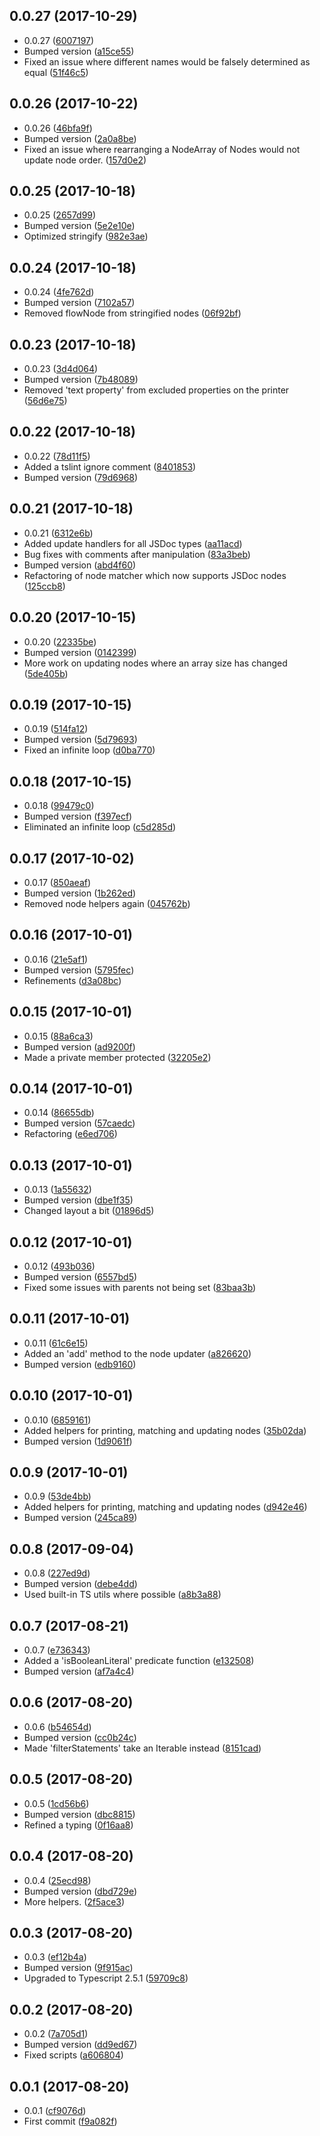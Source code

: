 <a name="0.0.27"></a>
## 0.0.27 (2017-10-29)

* 0.0.27 ([6007197](https://github.com/wessberg/TypescriptASTUtil/commit/6007197))
* Bumped version ([a15ce55](https://github.com/wessberg/TypescriptASTUtil/commit/a15ce55))
* Fixed an issue where different names would be falsely determined as equal ([51f46c5](https://github.com/wessberg/TypescriptASTUtil/commit/51f46c5))



<a name="0.0.26"></a>
## 0.0.26 (2017-10-22)

* 0.0.26 ([46bfa9f](https://github.com/wessberg/TypescriptASTUtil/commit/46bfa9f))
* Bumped version ([2a0a8be](https://github.com/wessberg/TypescriptASTUtil/commit/2a0a8be))
* Fixed an issue where rearranging a NodeArray of Nodes would not update node order. ([157d0e2](https://github.com/wessberg/TypescriptASTUtil/commit/157d0e2))



<a name="0.0.25"></a>
## 0.0.25 (2017-10-18)

* 0.0.25 ([2657d99](https://github.com/wessberg/TypescriptASTUtil/commit/2657d99))
* Bumped version ([5e2e10e](https://github.com/wessberg/TypescriptASTUtil/commit/5e2e10e))
* Optimized stringify ([982e3ae](https://github.com/wessberg/TypescriptASTUtil/commit/982e3ae))



<a name="0.0.24"></a>
## 0.0.24 (2017-10-18)

* 0.0.24 ([4fe762d](https://github.com/wessberg/TypescriptASTUtil/commit/4fe762d))
* Bumped version ([7102a57](https://github.com/wessberg/TypescriptASTUtil/commit/7102a57))
* Removed flowNode from stringified nodes ([06f92bf](https://github.com/wessberg/TypescriptASTUtil/commit/06f92bf))



<a name="0.0.23"></a>
## 0.0.23 (2017-10-18)

* 0.0.23 ([3d4d064](https://github.com/wessberg/TypescriptASTUtil/commit/3d4d064))
* Bumped version ([7b48089](https://github.com/wessberg/TypescriptASTUtil/commit/7b48089))
* Removed 'text property' from excluded properties on the printer ([56d6e75](https://github.com/wessberg/TypescriptASTUtil/commit/56d6e75))



<a name="0.0.22"></a>
## 0.0.22 (2017-10-18)

* 0.0.22 ([78d11f5](https://github.com/wessberg/TypescriptASTUtil/commit/78d11f5))
* Added a tslint ignore comment ([8401853](https://github.com/wessberg/TypescriptASTUtil/commit/8401853))
* Bumped version ([79d6968](https://github.com/wessberg/TypescriptASTUtil/commit/79d6968))



<a name="0.0.21"></a>
## 0.0.21 (2017-10-18)

* 0.0.21 ([6312e6b](https://github.com/wessberg/TypescriptASTUtil/commit/6312e6b))
* Added update handlers for all JSDoc types ([aa11acd](https://github.com/wessberg/TypescriptASTUtil/commit/aa11acd))
* Bug fixes with comments after manipulation ([83a3beb](https://github.com/wessberg/TypescriptASTUtil/commit/83a3beb))
* Bumped version ([abd4f60](https://github.com/wessberg/TypescriptASTUtil/commit/abd4f60))
* Refactoring of node matcher which now supports JSDoc nodes ([125ccb8](https://github.com/wessberg/TypescriptASTUtil/commit/125ccb8))



<a name="0.0.20"></a>
## 0.0.20 (2017-10-15)

* 0.0.20 ([22335be](https://github.com/wessberg/TypescriptASTUtil/commit/22335be))
* Bumped version ([0142399](https://github.com/wessberg/TypescriptASTUtil/commit/0142399))
* More work on updating nodes where an array size has changed ([5de405b](https://github.com/wessberg/TypescriptASTUtil/commit/5de405b))



<a name="0.0.19"></a>
## 0.0.19 (2017-10-15)

* 0.0.19 ([514fa12](https://github.com/wessberg/TypescriptASTUtil/commit/514fa12))
* Bumped version ([5d79693](https://github.com/wessberg/TypescriptASTUtil/commit/5d79693))
* Fixed an infinite loop ([d0ba770](https://github.com/wessberg/TypescriptASTUtil/commit/d0ba770))



<a name="0.0.18"></a>
## 0.0.18 (2017-10-15)

* 0.0.18 ([99479c0](https://github.com/wessberg/TypescriptASTUtil/commit/99479c0))
* Bumped version ([f397ecf](https://github.com/wessberg/TypescriptASTUtil/commit/f397ecf))
* Eliminated an infinite loop ([c5d285d](https://github.com/wessberg/TypescriptASTUtil/commit/c5d285d))



<a name="0.0.17"></a>
## 0.0.17 (2017-10-02)

* 0.0.17 ([850aeaf](https://github.com/wessberg/TypescriptASTUtil/commit/850aeaf))
* Bumped version ([1b262ed](https://github.com/wessberg/TypescriptASTUtil/commit/1b262ed))
* Removed node helpers again ([045762b](https://github.com/wessberg/TypescriptASTUtil/commit/045762b))



<a name="0.0.16"></a>
## 0.0.16 (2017-10-01)

* 0.0.16 ([21e5af1](https://github.com/wessberg/TypescriptASTUtil/commit/21e5af1))
* Bumped version ([5795fec](https://github.com/wessberg/TypescriptASTUtil/commit/5795fec))
* Refinements ([d3a08bc](https://github.com/wessberg/TypescriptASTUtil/commit/d3a08bc))



<a name="0.0.15"></a>
## 0.0.15 (2017-10-01)

* 0.0.15 ([88a6ca3](https://github.com/wessberg/TypescriptASTUtil/commit/88a6ca3))
* Bumped version ([ad9200f](https://github.com/wessberg/TypescriptASTUtil/commit/ad9200f))
* Made a private member protected ([32205e2](https://github.com/wessberg/TypescriptASTUtil/commit/32205e2))



<a name="0.0.14"></a>
## 0.0.14 (2017-10-01)

* 0.0.14 ([86655db](https://github.com/wessberg/TypescriptASTUtil/commit/86655db))
* Bumped version ([57caedc](https://github.com/wessberg/TypescriptASTUtil/commit/57caedc))
* Refactoring ([e6ed706](https://github.com/wessberg/TypescriptASTUtil/commit/e6ed706))



<a name="0.0.13"></a>
## 0.0.13 (2017-10-01)

* 0.0.13 ([1a55632](https://github.com/wessberg/TypescriptASTUtil/commit/1a55632))
* Bumped version ([dbe1f35](https://github.com/wessberg/TypescriptASTUtil/commit/dbe1f35))
* Changed layout a bit ([01896d5](https://github.com/wessberg/TypescriptASTUtil/commit/01896d5))



<a name="0.0.12"></a>
## 0.0.12 (2017-10-01)

* 0.0.12 ([493b036](https://github.com/wessberg/TypescriptASTUtil/commit/493b036))
* Bumped version ([6557bd5](https://github.com/wessberg/TypescriptASTUtil/commit/6557bd5))
* Fixed some issues with parents not being set ([83baa3b](https://github.com/wessberg/TypescriptASTUtil/commit/83baa3b))



<a name="0.0.11"></a>
## 0.0.11 (2017-10-01)

* 0.0.11 ([61c6e15](https://github.com/wessberg/TypescriptASTUtil/commit/61c6e15))
* Added an 'add' method to the node updater ([a826620](https://github.com/wessberg/TypescriptASTUtil/commit/a826620))
* Bumped version ([edb9160](https://github.com/wessberg/TypescriptASTUtil/commit/edb9160))



<a name="0.0.10"></a>
## 0.0.10 (2017-10-01)

* 0.0.10 ([6859161](https://github.com/wessberg/TypescriptASTUtil/commit/6859161))
* Added helpers for printing, matching and updating nodes ([35b02da](https://github.com/wessberg/TypescriptASTUtil/commit/35b02da))
* Bumped version ([1d9061f](https://github.com/wessberg/TypescriptASTUtil/commit/1d9061f))



<a name="0.0.9"></a>
## 0.0.9 (2017-10-01)

* 0.0.9 ([53de4bb](https://github.com/wessberg/TypescriptASTUtil/commit/53de4bb))
* Added helpers for printing, matching and updating nodes ([d942e46](https://github.com/wessberg/TypescriptASTUtil/commit/d942e46))
* Bumped version ([245ca89](https://github.com/wessberg/TypescriptASTUtil/commit/245ca89))



<a name="0.0.8"></a>
## 0.0.8 (2017-09-04)

* 0.0.8 ([227ed9d](https://github.com/wessberg/TypescriptASTUtil/commit/227ed9d))
* Bumped version ([debe4dd](https://github.com/wessberg/TypescriptASTUtil/commit/debe4dd))
* Used built-in TS utils where possible ([a8b3a88](https://github.com/wessberg/TypescriptASTUtil/commit/a8b3a88))



<a name="0.0.7"></a>
## 0.0.7 (2017-08-21)

* 0.0.7 ([e736343](https://github.com/wessberg/TypescriptASTUtil/commit/e736343))
* Added a 'isBooleanLiteral' predicate function ([e132508](https://github.com/wessberg/TypescriptASTUtil/commit/e132508))
* Bumped version ([af7a4c4](https://github.com/wessberg/TypescriptASTUtil/commit/af7a4c4))



<a name="0.0.6"></a>
## 0.0.6 (2017-08-20)

* 0.0.6 ([b54654d](https://github.com/wessberg/TypescriptASTUtil/commit/b54654d))
* Bumped version ([cc0b24c](https://github.com/wessberg/TypescriptASTUtil/commit/cc0b24c))
* Made 'filterStatements' take an Iterable instead ([8151cad](https://github.com/wessberg/TypescriptASTUtil/commit/8151cad))



<a name="0.0.5"></a>
## 0.0.5 (2017-08-20)

* 0.0.5 ([1cd56b6](https://github.com/wessberg/TypescriptASTUtil/commit/1cd56b6))
* Bumped version ([dbc8815](https://github.com/wessberg/TypescriptASTUtil/commit/dbc8815))
* Refined a typing ([0f16aa8](https://github.com/wessberg/TypescriptASTUtil/commit/0f16aa8))



<a name="0.0.4"></a>
## 0.0.4 (2017-08-20)

* 0.0.4 ([25ecd98](https://github.com/wessberg/TypescriptASTUtil/commit/25ecd98))
* Bumped version ([dbd729e](https://github.com/wessberg/TypescriptASTUtil/commit/dbd729e))
* More helpers. ([2f5ace3](https://github.com/wessberg/TypescriptASTUtil/commit/2f5ace3))



<a name="0.0.3"></a>
## 0.0.3 (2017-08-20)

* 0.0.3 ([ef12b4a](https://github.com/wessberg/TypescriptASTUtil/commit/ef12b4a))
* Bumped version ([9f915ac](https://github.com/wessberg/TypescriptASTUtil/commit/9f915ac))
* Upgraded to Typescript 2.5.1 ([59709c8](https://github.com/wessberg/TypescriptASTUtil/commit/59709c8))



<a name="0.0.2"></a>
## 0.0.2 (2017-08-20)

* 0.0.2 ([7a705d1](https://github.com/wessberg/TypescriptASTUtil/commit/7a705d1))
* Bumped version ([dd9ed67](https://github.com/wessberg/TypescriptASTUtil/commit/dd9ed67))
* Fixed scripts ([a606804](https://github.com/wessberg/TypescriptASTUtil/commit/a606804))



<a name="0.0.1"></a>
## 0.0.1 (2017-08-20)

* 0.0.1 ([cf9076d](https://github.com/wessberg/TypescriptASTUtil/commit/cf9076d))
* First commit ([f9a082f](https://github.com/wessberg/TypescriptASTUtil/commit/f9a082f))



